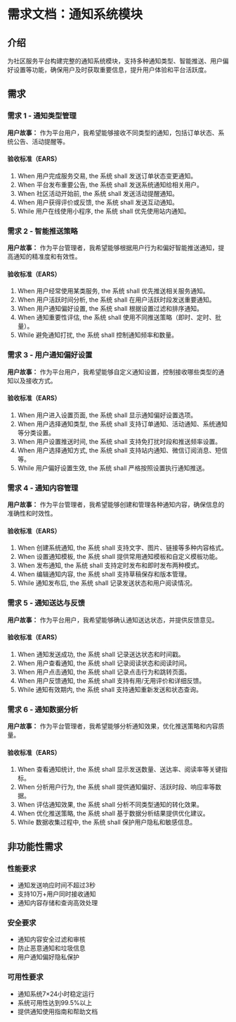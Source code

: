 # 需求文档：通知系统模块

## 介绍

为社区服务平台构建完整的通知系统模块，支持多种通知类型、智能推送、用户偏好设置等功能，确保用户及时获取重要信息，提升用户体验和平台活跃度。

## 需求

### 需求 1 - 通知类型管理

**用户故事：** 作为平台用户，我希望能够接收不同类型的通知，包括订单状态、系统公告、活动提醒等。

#### 验收标准（EARS）
1. When 用户完成服务交易, the 系统 shall 发送订单状态变更通知。
2. When 平台发布重要公告, the 系统 shall 发送系统通知给相关用户。
3. When 社区活动开始前, the 系统 shall 发送活动提醒通知。
4. When 用户获得评价或反馈, the 系统 shall 发送互动通知。
5. While 用户在线使用小程序, the 系统 shall 优先使用站内通知。

### 需求 2 - 智能推送策略

**用户故事：** 作为平台管理者，我希望能够根据用户行为和偏好智能推送通知，提高通知的精准度和有效性。

#### 验收标准（EARS）
1. When 用户经常使用某类服务, the 系统 shall 优先推送相关服务通知。
2. When 用户活跃时间分析, the 系统 shall 在用户活跃时段发送重要通知。
3. When 用户通知偏好设置, the 系统 shall 根据设置过滤和排序通知。
4. When 通知重要性评估, the 系统 shall 使用不同推送策略（即时、定时、批量）。
5. While 避免通知打扰, the 系统 shall 控制通知频率和数量。

### 需求 3 - 用户通知偏好设置

**用户故事：** 作为平台用户，我希望能够自定义通知设置，控制接收哪些类型的通知以及接收方式。

#### 验收标准（EARS）
1. When 用户进入设置页面, the 系统 shall 显示通知偏好设置选项。
2. When 用户选择通知类型, the 系统 shall 支持订单通知、活动通知、系统通知等分类设置。
3. When 用户设置推送时间, the 系统 shall 支持免打扰时段和推送频率设置。
4. When 用户选择通知方式, the 系统 shall 支持站内通知、微信订阅消息、短信等。
5. While 用户偏好设置生效, the 系统 shall 严格按照设置执行通知推送。

### 需求 4 - 通知内容管理

**用户故事：** 作为平台管理者，我希望能够创建和管理各种通知内容，确保信息的准确性和时效性。

#### 验收标准（EARS）
1. When 创建系统通知, the 系统 shall 支持文字、图片、链接等多种内容格式。
2. When 设置通知模板, the 系统 shall 提供常用通知模板和自定义模板功能。
3. When 发布通知, the 系统 shall 支持定时发布和即时发布两种模式。
4. When 编辑通知内容, the 系统 shall 支持草稿保存和版本管理。
5. While 通知发布后, the 系统 shall 记录发送状态和用户阅读情况。

### 需求 5 - 通知送达与反馈

**用户故事：** 作为平台用户，我希望能够确认通知送达状态，并提供反馈意见。

#### 验收标准（EARS）
1. When 通知发送成功, the 系统 shall 记录送达状态和时间戳。
2. When 用户查看通知, the 系统 shall 记录阅读状态和阅读时间。
3. When 用户点击通知, the 系统 shall 记录点击行为和跳转页面。
4. When 用户反馈通知, the 系统 shall 支持有用/无用评价和详细反馈。
5. While 通知有效期内, the 系统 shall 支持通知重新发送和状态查询。

### 需求 6 - 通知数据分析

**用户故事：** 作为平台管理者，我希望能够分析通知效果，优化推送策略和内容质量。

#### 验收标准（EARS）
1. When 查看通知统计, the 系统 shall 显示发送数量、送达率、阅读率等关键指标。
2. When 分析用户行为, the 系统 shall 提供通知偏好、活跃时段、响应率等数据。
3. When 评估通知效果, the 系统 shall 分析不同类型通知的转化效果。
4. When 优化推送策略, the 系统 shall 基于数据分析结果提供优化建议。
5. While 数据收集过程中, the 系统 shall 保护用户隐私和敏感信息。

## 非功能性需求

### 性能要求
- 通知发送响应时间不超过3秒
- 支持10万+用户同时接收通知
- 通知内容存储和查询高效处理

### 安全要求
- 通知内容安全过滤和审核
- 防止恶意通知和垃圾信息
- 用户通知偏好隐私保护

### 可用性要求
- 通知系统7×24小时稳定运行
- 系统可用性达到99.5%以上
- 提供通知使用指南和帮助文档 